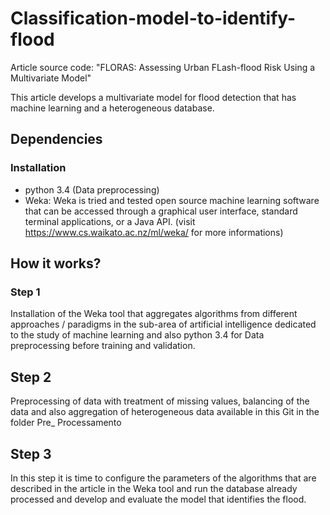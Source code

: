 # Classification-model-to-identify-flood
Article source code: "FLORAS:  Assessing  Urban  FLash-flood  Risk  Using  a Multivariate Model"

This article develops a multivariate model for flood detection that has machine learning and a heterogeneous database.

## Dependencies

### Installation
* python 3.4 (Data preprocessing)
* Weka: Weka is tried and tested open source machine learning software that can be accessed through a graphical user interface, standard terminal applications, or a Java API. (visit https://www.cs.waikato.ac.nz/ml/weka/ for more informations)

## How it works?

### Step 1

Installation of the Weka tool that aggregates algorithms from different approaches / paradigms in the sub-area of artificial intelligence dedicated to the study of machine learning and also python 3.4 for Data preprocessing before training and validation.

## Step 2

Preprocessing of data with treatment of missing values, balancing of the data and also aggregation of heterogeneous data available in this Git in the folder Pre_ Processamento

## Step 3

In this step it is time to configure the parameters of the algorithms that are described in the article in the Weka tool and run the database already processed and develop and evaluate the model that identifies the flood.


